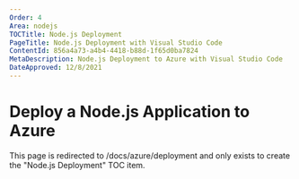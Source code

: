 ```yaml
---
Order: 4
Area: nodejs
TOCTitle: Node.js Deployment
PageTitle: Node.js Deployment with Visual Studio Code
ContentId: 856a4a73-a4b4-4418-b88d-1f65d0ba7824
MetaDescription: Node.js Deployment to Azure with Visual Studio Code
DateApproved: 12/8/2021
---
```

# Deploy a Node.js Application to Azure

This page is redirected to /docs/azure/deployment and only exists to create the "Node.js Deployment" TOC item.
